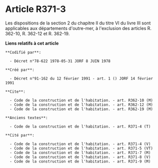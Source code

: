 # Article R371-3

Les dispositions de la section 2 du chapitre II du titre VI du livre III sont applicables aux départements d'outre-mer, à
l'exclusion des articles R. 362-10, R. 362-12 et R. 362-19.

**Liens relatifs à cet article**

	**Codifié par**:

	  - Décret n°78-622 1978-05-31 JORF 8 JUIN 1978

	**Créé par**:

	  - Décret n°91-162 du 12 février 1991 - art. 1 () JORF 14 février 1991

	**Cite**:

	  - Code de la construction et de l'habitation. - art. R362-10 (M)
	  - Code de la construction et de l'habitation. - art. R362-12 (M)
	  - Code de la construction et de l'habitation. - art. R362-19 (M)

	**Anciens textes**:

	  - Code de la construction et de l'habitation. - art. R371-4 (T)

	**Cité par**:

	  - Code de la construction et de l'habitation. - art. R371-4 (V)
	  - Code de la construction et de l'habitation. - art. R371-5 (VT)
	  - Code de la construction et de l'habitation. - art. R371-7 (M)
	  - Code de la construction et de l'habitation. - art. R371-8 (V)
	  - Code de la construction et de l'habitation. - art. R371-9 (M)
